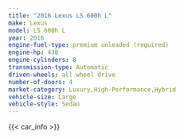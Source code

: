 ```yaml
---
title: "2016 Lexus LS 600h L"
make: Lexus
model: LS 600h L
year: 2016
engine-fuel-type: premium unleaded (required)
engine-hp: 438
engine-cylinders: 8
transmission-type: Automatic
driven-wheels: all wheel drive
number-of-doors: 4
market-category: Luxury,High-Performance,Hybrid
vehicle-size: Large
vehicle-style: Sedan
---
```


{{< car_info >}}
